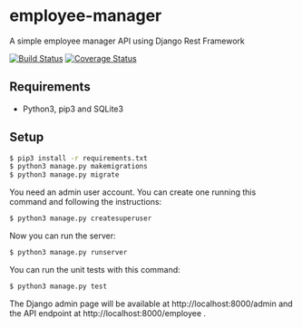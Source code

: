 # employee-manager
A simple employee manager API using Django Rest Framework

[![Build Status](https://travis-ci.org/raphaelbluteau/employee-manager.svg?branch=master)](https://travis-ci.org/raphaelbluteau/employee-manager) [![Coverage Status](https://coveralls.io/repos/github/raphaelbluteau/employee-manager/badge.svg?branch=master)](https://coveralls.io/github/raphaelbluteau/employee-manager?branch=master)

## Requirements

- Python3, pip3 and SQLite3

## Setup

```sh
$ pip3 install -r requirements.txt
$ python3 manage.py makemigrations
$ python3 manage.py migrate
```
You need an admin user account. You can create one running this command and following the instructions:
```sh
$ python3 manage.py createsuperuser
```

Now you can run the server:
```sh
$ python3 manage.py runserver
```

You can run the unit tests with this command:
```sh
$ python3 manage.py test
```

The Django admin page will be available at http://localhost:8000/admin and the API endpoint at http://localhost:8000/employee .
